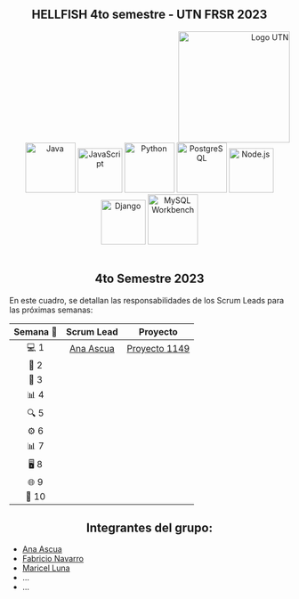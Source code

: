 <div align="center">
  <h2><b>HELLFISH 4to semestre - UTN FRSR 2023</b></h2>
</div>

<div align="right">
  <a href="https://www.frsr.utn.edu.ar/">
    <img src="https://utn.edu.ar/images/logo-utn.png" alt="Logo UTN" width="200">
  </a>
</div>

<div align="center">
  <a href="https://www.java.com/"><img src="https://cdn.icon-icons.com/icons2/2415/PNG/512/java_original_wordmark_logo_icon_146459.png" alt="Java" width="90" height="90"></a>
  <a href="https://www.javascript.com/"><img src="https://upload.wikimedia.org/wikipedia/commons/thumb/9/99/Unofficial_JavaScript_logo_2.svg/480px-Unofficial_JavaScript_logo_2.svg.png" alt="JavaScript" width="80" height="80"></a>
  <a href="https://www.python.org"><img src="https://miro.medium.com/v2/resize:fit:378/1*y6zvdl68fA-5nd9v-StFMg.png" alt="Python" width="90" height="90"></a>
  <a href="https://www.postgresql.org"><img src="https://upload.wikimedia.org/wikipedia/commons/thumb/2/29/Postgresql_elephant.svg/1200px-Postgresql_elephant.svg.png" alt="PostgreSQL" width="90" height="90"></a>
  <a href="https://nodejs.org/"><img src="https://vistaran-tech.s3.ap-south-1.amazonaws.com/wp-content/uploads/2022/05/13104926/nodejs-logo.png" alt="Node.js" width="80" height="80"></a>
  <a href="https://www.djangoproject.com/"><img src="https://www.opengis.ch/wp-content/uploads/2020/04/django-python-logo.png" alt="Django" width="80" height="80"></a>
  <a href="https://www.mysql.com/products/workbench/"><img src="https://www.freepnglogos.com/uploads/logo-mysql-png/logo-mysql-mysql-logo-png-images-are-download-crazypng-21.png" alt="MySQL Workbench" width="90" height="90"></a>
</div>

<br>

<div align="center">
  <h2><b>4to Semestre 2023</b></h2>
</div>

En este cuadro, se detallan las responsabilidades de los Scrum Leads para las próximas semanas:

| <div align="center"><b>Semana 🚀</b></div> | <div align="center"><b>Scrum Lead</b></div> | <div align="center"><b>Proyecto</b></div> |
| :-------: | :-------: | :-------: |
|    💻 1    | [Ana Ascua](https://github.com/aniascua) | [Proyecto 1149](https://github.com/orgs/CodeSystem2022/projects/1149) |
|    📝 2    |           |           |
|    📆 3    |           |           |
|    📊 4    |           |           |
|    🔍 5    |           |           |
|    ⚙️ 6    |           |           |
|    📊 7    |           |           |
|    🖥️ 8    |           |           |
|    🌐 9    |           |           |
|    💾 10   |           |           |


<div align="center">
  <h2><b>Integrantes del grupo:</b></h2>
</div>

- [Ana Ascua](https://github.com/aniascua)
- [Fabricio Navarro](https://github.com/elfabri)
- [Maricel Luna](https://github.com/Macelluna)
- ...
- ...
